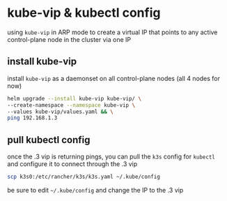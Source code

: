 # kube-vip & kubectl config

using `kube-vip` in ARP mode to create a virtual IP that points to any active control-plane node in the cluster via one IP

## install kube-vip

install `kube-vip` as a daemonset on all control-plane nodes (all 4 nodes for now)


```bash
helm upgrade --install kube-vip kube-vip/ \
--create-namespace --namespace kube-vip \
--values kube-vip/values.yaml && \
ping 192.168.1.3
```

## pull kubectl config

once the .3 vip is returning pings, you can pull the `k3s` config for `kubectl` and configure it to connect through the .3 vip

```bash
scp k3s0:/etc/rancher/k3s/k3s.yaml ~/.kube/config
```

be sure to edit `~/.kube/config` and change the IP to the .3 vip
